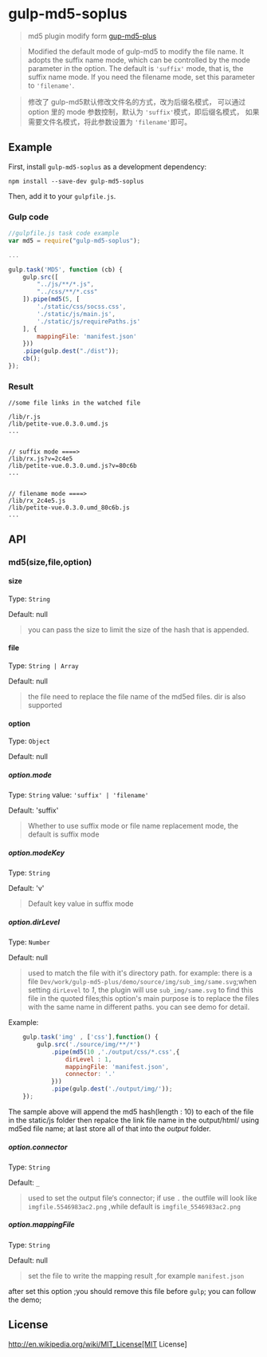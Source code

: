 # gulp-md5-soplus

> md5 plugin modify form [gup-md5-plus](https://github.com/wpfpizicai/gulp-md5-plus) 

> Modified the default mode of gulp-md5 to modify the file name. It adopts the suffix name mode, which can be controlled by the mode parameter in the option. The default is `'suffix'` mode, that is, the suffix name mode. If you need the filename mode, set this parameter to `'filename'`.

> 修改了 gulp-md5默认修改文件名的方式，改为后缀名模式，
> 可以通过 option 里的 mode 参数控制，默认为 `'suffix'`模式，即后缀名模式，
> 如果需要文件名模式，将此参数设置为 `'filename'`即可。

## Example

First, install `gulp-md5-soplus` as a development dependency:

```shell
npm install --save-dev gulp-md5-soplus
```
Then, add it to your `gulpfile.js`.

### Gulp code
```javascript
//gulpfile.js task code example
var md5 = require("gulp-md5-soplus");

...

gulp.task('MD5', function (cb) {
	gulp.src([
		"../js/**/*.js",
		"../css/**/*.css"
	]).pipe(md5(5, [
		'./static/css/socss.css',
		'./static/js/main.js',
		'./static/js/requirePaths.js'
	], {
		mappingFile: 'manifest.json'
	}))
	.pipe(gulp.dest("./dist"));
	cb();
});
```

### Result
```shell
//some file links in the watched file

/lib/r.js
/lib/petite-vue.0.3.0.umd.js
...


// suffix mode ====>
/lib/rx.js?v=2c4e5
/lib/petite-vue.0.3.0.umd.js?v=80c6b
...


// filename mode ====>
/lib/rx_2c4e5.js
/lib/petite-vue.0.3.0.umd_80c6b.js
...

```

## API

### md5(size,file,option)

#### size
Type: `String`

Default: null

> you can pass the size to limit the size of the hash that is appended.

#### file
Type: `String | Array`

Default: null

> the file need to replace the file name of the md5ed files. dir is also supported

#### option
Type: `Object`

Default: null

##### option.mode
Type: `String`
value: `'suffix' | 'filename'`

Default: 'suffix'
> Whether to use suffix mode or file name replacement mode, the default is suffix mode

##### option.modeKey
Type: `String`

Default: 'v'
> Default key value in suffix mode

##### option.dirLevel
Type: `Number`

Default: null

> used to match the file with it's directory path. for example: there is a file `Dev/work/gulp-md5-plus/demo/source/img/sub_img/same.svg`;when setting `dirLevel` to *1*, the plugin will use `sub_img/same.svg` to find this file in the quoted files;this option's main purpose is to replace the files with the same name in different paths. you can see demo for detail.

Example:
```javascript
	gulp.task('img' , ['css'],function() {
	    gulp.src('./source/img/**/*')
	        .pipe(md5(10 ,'./output/css/*.css',{
	        	dirLevel : 1,
	        	mappingFile: 'manifest.json',
        		connector: '.'
	        }))
	        .pipe(gulp.dest('./output/img/'));
	});
```

The sample above will append the md5 hash(length : 10) to each of the file in the static/js folder then repalce the link file name in the output/html/ using md5ed file name; at last store all of that into the *output* folder.

##### option.connector
Type: `String`

Default: `_`

> used to set the output file‘s connector; if use `.` the outfile will look like `imgfile.5546983ac2.png` ,while default is `imgfile_5546983ac2.png` 


##### option.mappingFile
Type: `String`

Default: null 

> set the file to write the mapping result ,for example `manifest.json`  

after set this option ;you should remove this file before `gulp`; you can follow the demo;

## License

http://en.wikipedia.org/wiki/MIT_License[MIT License]


